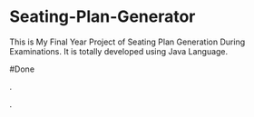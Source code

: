 # Seating-Plan-Generator

This is My Final Year Project of Seating Plan Generation During Examinations. It is totally developed using Java Language.

































#Done








































































































.




































































































































































































































































































































































































































































































.






































